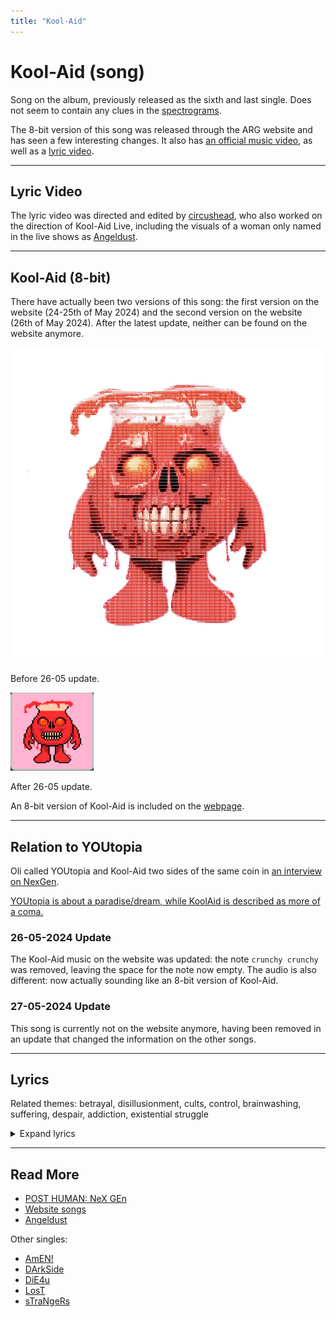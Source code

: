 ```yaml
---
title: "Kool-Aid"
---
```

# Kool-Aid (song)

Song on the album, previously released as the sixth and last single. 
Does not seem to contain any clues in the [spectrograms](spectrograms.md).

The 8-bit version of this song was released through the ARG website and 
has seen a few interesting changes. It also has [an official music video](https://www.youtube.com/watch?v=Jq4NhAnnD0Q), 
as well as a [lyric video](https://www.youtube.com/watch?v=YyacCX-CFUM).

***

## Lyric Video

The lyric video was directed and edited by [circushead](https://circushead.co/pages/bring-me-the-horizon-kool-aid-lyric-video), 
who also worked on the direction of Kool-Aid Live, including the visuals of a woman 
only named in the live shows as [Angeldust](../characters/angeldust).

***

## Kool-Aid (8-bit)

There have actually been two versions of this song: the first version on the website (24-25th 
of May 2024) and the second version on the website (26th of May 2024). 
After the latest update, neither can be found on the website anymore.

![Kool-Aid 8-bit picture](../../Resources/music/websitesongs/kool8.png)

Before 26-05 update.

![Kool-Aid 8-bit picture (second version)](../../Resources/music/websitesongs/kool8-2.png)

After 26-05 update.

An 8-bit version of Kool-Aid is included on the [webpage](../webpage).

***

## Relation to YOUtopia

Oli called YOUtopia and Kool-Aid two sides of the same coin in 
[an interview on NexGen](https://www.youtube.com/watch?v=wLAoyZ4geIA).

[YOUtopia is about a paradise/dream, while KoolAid is described as more of a coma.](ph-nex-gen#connections)

### 26-05-2024 Update

The Kool-Aid music on the website was updated: the note `crunchy crunchy` was removed, 
leaving the space for the note now empty. The audio is also different: 
now actually sounding like an 8-bit version of Kool-Aid.

### 27-05-2024 Update

This song is currently not on the website anymore, having been removed in an update 
that changed the information on the other songs.

***

## Lyrics

Related themes: betrayal, disillusionment, cults, control, brainwashing, suffering, 
despair, addiction, existential struggle

<details class="lyrics">
<summary>Expand lyrics</summary>

> We are the children of the devolution
> The infamous martyrs, the scars on the sun
> Asphyxiating with a smile on your face
> While they pull your teeth out, one by one
> Is this what you wanted? (No)
> Do you want some more? (Yes)
> D-generation
> Who's keeping score?
>
> 'Cause you got a taste now, drank the Kool-Aid by the jug
> So suffer your fate, oh, come here and give me a hug
> Nobody loves you like I love you, oh, my dear
> But you should've known that this was gonna end in tears
>
> Such a sucker for an execution
> The void is a vampire, fat on our blood
> Domesticated like a cat in a cage
> While they try their hand at playing God
> Is this what you wanted? (No)
> Do you want some more? (Yeah)
> D-generation
> Afraid there's no cure
>
> 'Cause you got a taste now, drank the Kool-Aid by the jug
> So suffer your fate, oh, come here and give me a hug
> Nobody loves you like I love you, oh, my dear (oh, oh-oh)
> But you should've known that this was gonna end in tears
>
> I got my (hands around your throat, I love the way you choke)
> 'Cause I am yours and you are mine, I'll never let you go
> My hands around your throat, I love the way you choke
> 'Cause I am yours and you are mine, I'll never let you go
> I'll never let you go
>
> Get the fuck up
> Yeah
>
> 'Cause you got a taste now, drank the Kool-Aid by the jug
> So suffer your fate, oh, come here and give me a hug
> Nobody loves you like I love you, oh, my dear
> You should've known, you should've known
> You should've known, that this was gonna end in tears
> You should've known
>
> What if it's like
> La, la-la-la, la-la-la
> La-la-la, la-la-la, la-la-la
>
> Oh, I forgot something
> La-la-la, la-la-la, la-la-la, la, yeah
> La-la-la
> That this was gonna end in tears
>
> Or some shit like that

</details>

***

## Read More

- [POST HUMAN: NeX GEn](ph-nex-gen)
- [Website songs](website-songs)
- [Angeldust](../characters/angeldust)

Other singles:

- [AmEN!](song-amen)
- [DArkSide](song-darkside)
- [DiE4u](song-die4u)
- [LosT](song-lost)
- [sTraNgeRs](song-strangers)
